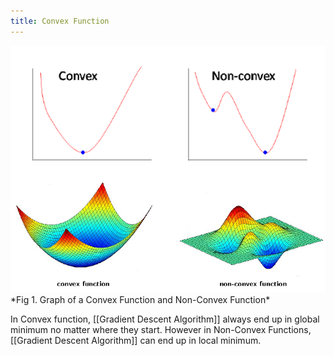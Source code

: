 ```yaml
---
title: Convex Function
---
```


<img src="assets/Pasted image 20230213195146.png">
*Fig 1. Graph of a Convex Function and Non-Convex Function*

In Convex function, [[Gradient Descent Algorithm]] always end up in global minimum no matter where they start. However in Non-Convex Functions, [[Gradient Descent Algorithm]] can end up in local minimum.